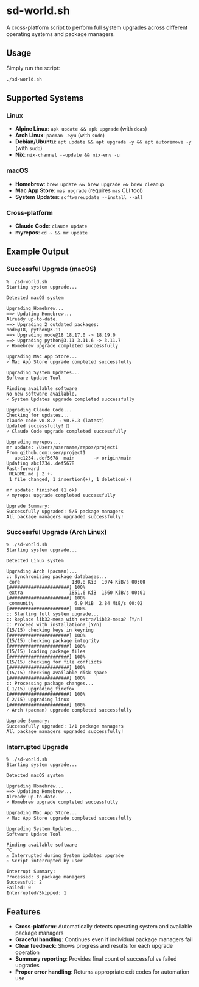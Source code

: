 # sd-world.sh

A cross-platform script to perform full system upgrades across different operating systems and package managers.

## Usage

Simply run the script:

```bash
./sd-world.sh
```

## Supported Systems

### Linux
- **Alpine Linux**: `apk update && apk upgrade` (with `doas`)
- **Arch Linux**: `pacman -Syu` (with `sudo`)
- **Debian/Ubuntu**: `apt update && apt upgrade -y && apt autoremove -y` (with `sudo`)
- **Nix**: `nix-channel --update && nix-env -u`

### macOS
- **Homebrew**: `brew update && brew upgrade && brew cleanup`
- **Mac App Store**: `mas upgrade` (requires `mas` CLI tool)
- **System Updates**: `softwareupdate --install --all`

### Cross-platform
- **Claude Code**: `claude update`
- **myrepos**: `cd ~ && mr update`

## Example Output

### Successful Upgrade (macOS)
```
% ./sd-world.sh
Starting system upgrade...

Detected macOS system

Upgrading Homebrew...
==> Updating Homebrew...
Already up-to-date.
==> Upgrading 2 outdated packages:
node@18, python@3.11
==> Upgrading node@18 18.17.0 -> 18.19.0
==> Upgrading python@3.11 3.11.6 -> 3.11.7
✓ Homebrew upgrade completed successfully

Upgrading Mac App Store...
✓ Mac App Store upgrade completed successfully

Upgrading System Updates...
Software Update Tool

Finding available software
No new software available.
✓ System Updates upgrade completed successfully

Upgrading Claude Code...
Checking for updates...
claude-code v0.8.2 → v0.8.3 (latest)
Updated successfully! 🎉
✓ Claude Code upgrade completed successfully

Upgrading myrepos...
mr update: /Users/username/repos/project1
From github.com:user/project1
   abc1234..def5678  main       -> origin/main
Updating abc1234..def5678
Fast-forward
 README.md | 2 +-
 1 file changed, 1 insertion(+), 1 deletion(-)

mr update: finished (1 ok)
✓ myrepos upgrade completed successfully

Upgrade Summary:
Successfully upgraded: 5/5 package managers
All package managers upgraded successfully!
```

### Successful Upgrade (Arch Linux)
```
% ./sd-world.sh
Starting system upgrade...

Detected Linux system

Upgrading Arch (pacman)...
:: Synchronizing package databases...
 core                   130.8 KiB  1074 KiB/s 00:00 [######################] 100%
 extra                 1851.6 KiB  1560 KiB/s 00:01 [######################] 100%
 community               6.9 MiB  2.84 MiB/s 00:02 [######################] 100%
:: Starting full system upgrade...
:: Replace lib32-mesa with extra/lib32-mesa? [Y/n]
:: Proceed with installation? [Y/n]
(15/15) checking keys in keyring                     [######################] 100%
(15/15) checking package integrity                   [######################] 100%
(15/15) loading package files                        [######################] 100%
(15/15) checking for file conflicts                  [######################] 100%
(15/15) checking available disk space                [######################] 100%
:: Processing package changes...
( 1/15) upgrading firefox                            [######################] 100%
( 2/15) upgrading linux                              [######################] 100%
✓ Arch (pacman) upgrade completed successfully

Upgrade Summary:
Successfully upgraded: 1/1 package managers
All package managers upgraded successfully!
```

### Interrupted Upgrade
```
% ./sd-world.sh
Starting system upgrade...

Detected macOS system

Upgrading Homebrew...
==> Updating Homebrew...
Already up-to-date.
✓ Homebrew upgrade completed successfully

Upgrading Mac App Store...
✓ Mac App Store upgrade completed successfully

Upgrading System Updates...
Software Update Tool

Finding available software
^C
⚠ Interrupted during System Updates upgrade
⚠ Script interrupted by user

Interrupt Summary:
Processed: 3 package managers
Successful: 2
Failed: 0
Interrupted/Skipped: 1
```

## Features

- **Cross-platform**: Automatically detects operating system and available package managers
- **Graceful handling**: Continues even if individual package managers fail
- **Clear feedback**: Shows progress and results for each upgrade operation
- **Summary reporting**: Provides final count of successful vs failed upgrades
- **Proper error handling**: Returns appropriate exit codes for automation use
